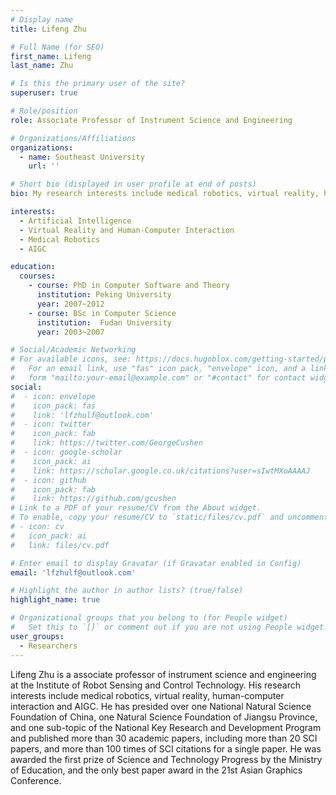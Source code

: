 ```yaml
---
# Display name
title: Lifeng Zhu

# Full Name (for SEO)
first_name: Lifeng
last_name: Zhu

# Is this the primary user of the site?
superuser: true

# Role/position
role: Associate Professor of Instrument Science and Engineering

# Organizations/Affiliations
organizations:
  - name: Southeast University
    url: ''

# Short bio (displayed in user profile at end of posts)
bio: My research interests include medical robotics, virtual reality, human-computer interaction and AIGC.

interests:
  - Artificial Intelligence
  - Virtual Reality and Human-Computer Interaction
  - Medical Robotics
  - AIGC

education:
  courses:
    - course: PhD in Computer Software and Theory
      institution: Peking University
      year: 2007~2012
    - course: BSc in Computer Science
      institution:  Fudan University
      year: 2003~2007

# Social/Academic Networking
# For available icons, see: https://docs.hugoblox.com/getting-started/page-builder/#icons
#   For an email link, use "fas" icon pack, "envelope" icon, and a link in the
#   form "mailto:your-email@example.com" or "#contact" for contact widget.
social:
#  - icon: envelope
#    icon_pack: fas
#    link: 'lfzhulf@outlook.com'
#  - icon: twitter
#    icon_pack: fab
#    link: https://twitter.com/GeorgeCushen
#  - icon: google-scholar
#    icon_pack: ai
#    link: https://scholar.google.co.uk/citations?user=sIwtMXoAAAAJ
#  - icon: github
#    icon_pack: fab
#    link: https://github.com/gcushen
# Link to a PDF of your resume/CV from the About widget.
# To enable, copy your resume/CV to `static/files/cv.pdf` and uncomment the lines below.
# - icon: cv
#   icon_pack: ai
#   link: files/cv.pdf

# Enter email to display Gravatar (if Gravatar enabled in Config)
email: 'lfzhulf@outlook.com'

# Highlight the author in author lists? (true/false)
highlight_name: true

# Organizational groups that you belong to (for People widget)
#   Set this to `[]` or comment out if you are not using People widget.
user_groups:
  - Researchers
---
```


Lifeng Zhu is a associate professor of instrument science and engineering at the Institute of Robot Sensing and Control Technology. His research interests include medical robotics, virtual reality, human-computer interaction and AIGC. He has presided over one National Natural Science Foundation of China, one Natural Science Foundation of Jiangsu Province, and one sub-topic of the National Key Research and Development Program and published more than 30 academic papers, including more than 20 SCI papers, and more than 100 times of SCI citations for a single paper. He was awarded the first prize of Science and Technology Progress by the Ministry of Education, and the only best paper award in the 21st Asian Graphics Conference.
